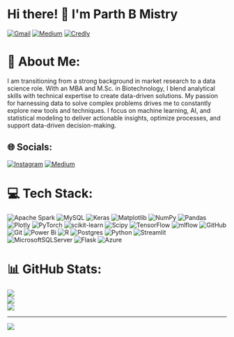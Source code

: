 # Hi there! 👋 I'm Parth B Mistry

[![Gmail](https://img.shields.io/badge/Gmail-parth.m1413@gmail.com-red)](mailto:parth.m1413@gmail.com)
[![Medium](https://img.shields.io/badge/Medium-Read%20My%20Articles-black)](https://medium.com/@parth.m1413)
[![Credly](https://img.shields.io/badge/Credly-Verified%20Badges-orange)](https://www.credly.com/users/parth-mistry.ecf94d09)

# 💫 About Me:
I am transitioning from a strong background in market research to a data science role. With an MBA and M.Sc. in Biotechnology, I blend analytical skills with technical expertise to create data-driven solutions. My passion for harnessing data to solve complex problems drives me to constantly explore new tools and techniques. I focus on machine learning, AI, and statistical modeling to deliver actionable insights, optimize processes, and support data-driven decision-making.


## 🌐 Socials:
[![Instagram](https://img.shields.io/badge/Instagram-%23E4405F.svg?logo=Instagram&logoColor=white)](https://instagram.com/mr_ambivert_02) [![Medium](https://img.shields.io/badge/Medium-12100E?logo=medium&logoColor=white)](https://medium.com/@@parth.m1413) 

# 💻 Tech Stack:
![Apache Spark](https://img.shields.io/badge/Apache%20Spark-FDEE21?style=for-the-badge&logo=apachespark&logoColor=black) ![MySQL](https://img.shields.io/badge/mysql-4479A1.svg?style=for-the-badge&logo=mysql&logoColor=white) ![Keras](https://img.shields.io/badge/Keras-%23D00000.svg?style=for-the-badge&logo=Keras&logoColor=white) ![Matplotlib](https://img.shields.io/badge/Matplotlib-%23ffffff.svg?style=for-the-badge&logo=Matplotlib&logoColor=black) ![NumPy](https://img.shields.io/badge/numpy-%23013243.svg?style=for-the-badge&logo=numpy&logoColor=white) ![Pandas](https://img.shields.io/badge/pandas-%23150458.svg?style=for-the-badge&logo=pandas&logoColor=white) ![Plotly](https://img.shields.io/badge/Plotly-%233F4F75.svg?style=for-the-badge&logo=plotly&logoColor=white) ![PyTorch](https://img.shields.io/badge/PyTorch-%23EE4C2C.svg?style=for-the-badge&logo=PyTorch&logoColor=white) ![scikit-learn](https://img.shields.io/badge/scikit--learn-%23F7931E.svg?style=for-the-badge&logo=scikit-learn&logoColor=white) ![Scipy](https://img.shields.io/badge/SciPy-%230C55A5.svg?style=for-the-badge&logo=scipy&logoColor=%white) ![TensorFlow](https://img.shields.io/badge/TensorFlow-%23FF6F00.svg?style=for-the-badge&logo=TensorFlow&logoColor=white) ![mlflow](https://img.shields.io/badge/mlflow-%23d9ead3.svg?style=for-the-badge&logo=numpy&logoColor=blue) ![GitHub](https://img.shields.io/badge/github-%23121011.svg?style=for-the-badge&logo=github&logoColor=white) ![Git](https://img.shields.io/badge/git-%23F05033.svg?style=for-the-badge&logo=git&logoColor=white) ![Power Bi](https://img.shields.io/badge/power_bi-F2C811?style=for-the-badge&logo=powerbi&logoColor=black) ![R](https://img.shields.io/badge/r-%23276DC3.svg?style=for-the-badge&logo=r&logoColor=white) ![Postgres](https://img.shields.io/badge/postgres-%23316192.svg?style=for-the-badge&logo=postgresql&logoColor=white) ![Python](https://img.shields.io/badge/python-3670A0?style=for-the-badge&logo=python&logoColor=ffdd54) ![Streamlit](https://img.shields.io/badge/Streamlit-%23FE4B4B.svg?style=for-the-badge&logo=streamlit&logoColor=white) ![MicrosoftSQLServer](https://img.shields.io/badge/Microsoft%20SQL%20Server-CC2927?style=for-the-badge&logo=microsoft%20sql%20server&logoColor=white) ![Flask](https://img.shields.io/badge/flask-%23000.svg?style=for-the-badge&logo=flask&logoColor=white) ![Azure](https://img.shields.io/badge/azure-%230072C6.svg?style=for-the-badge&logo=microsoftazure&logoColor=white)
# 📊 GitHub Stats:
![](https://github-readme-stats.vercel.app/api?username=ParthDS02&theme=transparent&hide_border=false&include_all_commits=false&count_private=false)<br/>
![](https://github-readme-streak-stats.herokuapp.com/?user=ParthDS02&theme=transparent&hide_border=false)<br/>
![](https://github-readme-stats.vercel.app/api/top-langs/?username=ParthDS02&theme=transparent&hide_border=false&include_all_commits=false&count_private=false&layout=compact)

---
[![](https://visitcount.itsvg.in/api?id=ParthDS02&icon=0&color=12)](https://visitcount.itsvg.in)

<!-- Proudly created with GPRM ( https://gprm.itsvg.in ) -->
